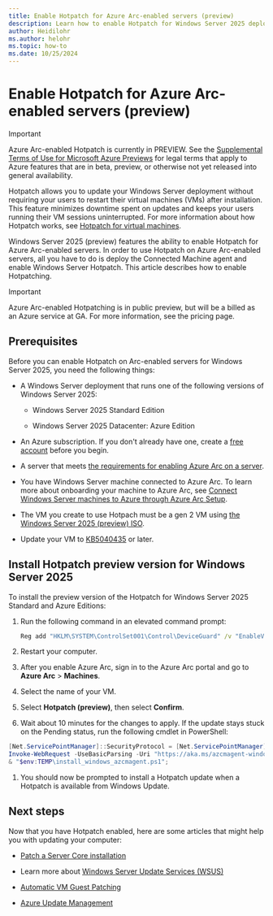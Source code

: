 ```yaml
---
title: Enable Hotpatch for Azure Arc-enabled servers (preview)
description: Learn how to enable Hotpatch for Windows Server 2025 deployments on Azure Arc-enabled servers.
author: Heidilohr
ms.author: helohr
ms.topic: how-to
ms.date: 10/25/2024
---
```


# Enable Hotpatch for Azure Arc-enabled servers (preview)

> [!IMPORTANT]
> Azure Arc-enabled Hotpatch is currently in PREVIEW.
> See the [Supplemental Terms of Use for Microsoft Azure Previews](https://azure.microsoft.com/support/legal/preview-supplemental-terms/) for legal terms that apply to Azure features that are in beta, preview, or otherwise not yet released into general availability.

Hotpatch allows you to update your Windows Server deployment without requiring your users to restart their virtual machines (VMs) after installation. This feature minimizes downtime spent on updates and keeps your users running their VM sessions uninterrupted. For more information about how Hotpatch works, see [Hotpatch for virtual machines](hotpatch.md).

Windows Server 2025 (preview) features the ability to enable Hotpatch for Azure Arc-enabled servers. In order to use Hotpatch on Azure Arc-enabled servers, all you have to do is deploy the Connected Machine agent and enable Windows Server Hotpatch. This article describes how to enable Hotpatching.

>[!IMPORTANT]
>Azure Arc-enabled Hotpatching is in public preview, but will be a billed as an Azure service at GA. For more information, see the pricing page. <!--Get pricing information once page URLs are available.--->

## Prerequisites

Before you can enable Hotpatch on Arc-enabled servers for Windows Server 2025, you need the following things:

- A Windows Server deployment that runs one of the following versions of Windows Server 2025:

  - Windows Server 2025 Standard Edition

  - Windows Server 2025 Datacenter: Azure Edition

- An Azure subscription. If you don't already have one, create a [free account](https://azure.microsoft.com/free/?WT.mc_id=A261C142F) before you begin.

- A server that meets [the requirements for enabling Azure Arc on a server](/azure/azure-arc/servers/prerequisites).

- You have Windows Server machine connected to Azure Arc. To learn more about onboarding your machine to Azure Arc, see [Connect Windows Server machines to Azure through Azure Arc Setup](/azure/azure-arc/servers/onboard-windows-server?toc=/windows-server/get-started/toc.json&bc=/windows-server/breadcrumbs/toc.json).

- The VM you create to use Hotpach must be a gen 2 VM using [the Windows Server 2025 (preview) ISO](https://www.microsoft.com/evalcenter/download-windows-server-2025?msockid=110e69cfccac69d1320d7d42cd16685d).

- Update your VM to [KB5040435](https://www.catalog.update.microsoft.com/Search.aspx?q=5040435) or later.

## Install Hotpatch preview version for Windows Server 2025

To install the preview version of the Hotpatch for Windows Server 2025 Standard and Azure Editions:

1. Run the following command in an elevated command prompt:

   ```cmd
   Reg add "HKLM\SYSTEM\ControlSet001\Control\DeviceGuard" /v "EnableVirtualizationBasedSecurity" /t REG_DWORD /d 1 /f
   ```

1. Restart your computer.

1. After you enable Azure Arc, sign in to the Azure Arc portal and go to **Azure Arc** > **Machines**.

1. Select the name of your VM.

1. Select **Hotpatch (preview)**, then select **Confirm**.

1. Wait about 10 minutes for the changes to apply. If the update stays stuck on the Pending status, run the following cmdlet in PowerShell:

  ```powershell
  [Net.ServicePointManager]::SecurityProtocol = [Net.ServicePointManager]::SecurityProtocol -bor 3072;
  Invoke-WebRequest -UseBasicParsing -Uri "https://aka.ms/azcmagent-windows" -TimeoutSec 30 -OutFile "$env:TEMP\install_windows_azcmagent.ps1";
  & "$env:TEMP\install_windows_azcmagent.ps1";
  ```

1. You should now be prompted to install a Hotpatch update when a Hotpatch is available from Windows Update.

## Next steps

Now that you have Hotpatch enabled, here are some articles that might help you with updating your computer:

- [Patch a Server Core installation](../administration/server-core/server-core-servicing.md)

- Learn more about [Windows Server Update Services (WSUS)](../administration/windows-server-update-services/get-started/windows-server-update-services-wsus.md)

- [Automatic VM Guest Patching](/azure/virtual-machines/automatic-vm-guest-patching)

- [Azure Update Management](/azure/automation/update-management/overview)